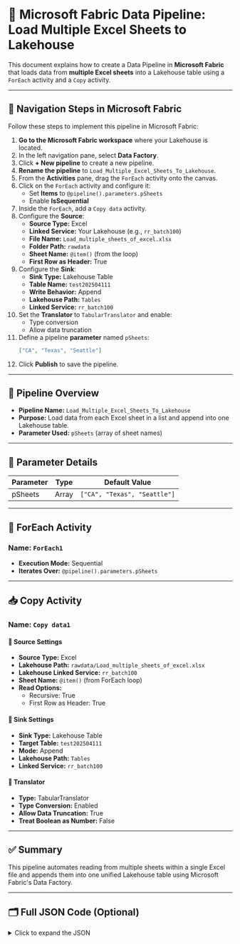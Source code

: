 # 🚀 Microsoft Fabric Data Pipeline: Load Multiple Excel Sheets to Lakehouse

This document explains how to create a Data Pipeline in **Microsoft Fabric** that loads data from **multiple Excel sheets** into a Lakehouse table using a `ForEach` activity and a `Copy` activity.

---

## 🧭 Navigation Steps in Microsoft Fabric

Follow these steps to implement this pipeline in Microsoft Fabric:

1. **Go to the Microsoft Fabric workspace** where your Lakehouse is located.
2. In the left navigation pane, select **Data Factory**.
3. Click **+ New pipeline** to create a new pipeline.
4. **Rename the pipeline** to `Load_Multiple_Excel_Sheets_To_Lakehouse`.
5. From the **Activities** pane, drag the `ForEach` activity onto the canvas.
6. Click on the `ForEach` activity and configure it:
   - Set **Items** to `@pipeline().parameters.pSheets`
   - Enable **IsSequential**
7. Inside the `ForEach`, add a `Copy data` activity.
8. Configure the **Source**:
   - **Source Type:** Excel
   - **Linked Service:** Your Lakehouse (e.g., `rr_batch100`)
   - **File Name:** `Load_multiple_sheets_of_excel.xlsx`
   - **Folder Path:** `rawdata`
   - **Sheet Name:** `@item()` (from the loop)
   - **First Row as Header:** True
9. Configure the **Sink**:
   - **Sink Type:** Lakehouse Table
   - **Table Name:** `test202504111`
   - **Write Behavior:** Append
   - **Lakehouse Path:** `Tables`
   - **Linked Service:** `rr_batch100`
10. Set the **Translator** to `TabularTranslator` and enable:
    - Type conversion
    - Allow data truncation
11. Define a pipeline **parameter** named `pSheets`:
    ```json
    ["CA", "Texas", "Seattle"]
    ```
12. Click **Publish** to save the pipeline.

---

## 📌 Pipeline Overview

- **Pipeline Name:** `Load_Multiple_Excel_Sheets_To_Lakehouse`
- **Purpose:** Load data from each Excel sheet in a list and append into one Lakehouse table.
- **Parameter Used:** `pSheets` (array of sheet names)

---

## 🧩 Parameter Details

| Parameter | Type  | Default Value                 |
|-----------|-------|-------------------------------|
| pSheets   | Array | `["CA", "Texas", "Seattle"]`  |

---

## 🔁 ForEach Activity

### Name: `ForEach1`
- **Execution Mode:** Sequential
- **Iterates Over:** `@pipeline().parameters.pSheets`

---

## 📥 Copy Activity

### Name: `Copy data1`

#### 🔹 Source Settings
- **Source Type:** Excel
- **Lakehouse Path:** `rawdata/Load_multiple_sheets_of_excel.xlsx`
- **Lakehouse Linked Service:** `rr_batch100`
- **Sheet Name:** `@item()` (from ForEach loop)
- **Read Options:**
  - Recursive: True
  - First Row as Header: True

#### 🔸 Sink Settings
- **Sink Type:** Lakehouse Table
- **Target Table:** `test202504111`
- **Mode:** Append
- **Lakehouse Path:** `Tables`
- **Linked Service:** `rr_batch100`

#### 🔄 Translator
- **Type:** TabularTranslator
- **Type Conversion:** Enabled
- **Allow Data Truncation:** True
- **Treat Boolean as Number:** False

---

## ✅ Summary

This pipeline automates reading from multiple sheets within a single Excel file and appends them into one unified Lakehouse table using Microsoft Fabric's Data Factory.

---

## 🗂️ Full JSON Code (Optional)

<details>
<summary>Click to expand the JSON</summary>

```json
{
  "name": "Load_Multiple_Excel_Sheets_To_Lakehouse",
  ...
}
